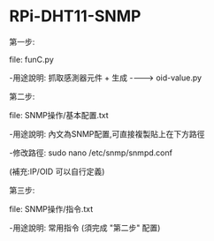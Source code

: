 # RPi-DHT11-SNMP

第一步:

file:   funC.py

-用途說明:   抓取感測器元件 + 生成 ----> oid-value.py


第二步:

file:   SNMP操作/基本配置.txt

-用途說明:   內文為SNMP配置,可直接複製貼上在下方路徑 

-修改路徑:   sudo nano /etc/snmp/snmpd.conf 

(補充:IP/OID 可以自行定義)


第三步:

file:   SNMP操作/指令.txt

-用途說明:   常用指令 (須完成 "第二步" 配置)
